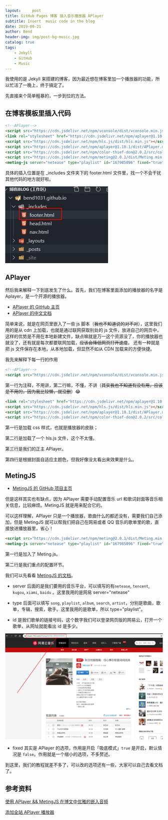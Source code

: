 ```yaml
---
layout:     post
title: GitHub Pages 博客 插入音乐播放器 APlayer
subtitle: Insert  music code in the blog
date: 2019-09-21
author: Bend
header-img: img/post-bg-music.jpg
catalog: true
tags:
    - Jekyll
    - GitHub
    - Music
---
```

我使用的是 Jekyll 来搭建的博客，因为最近想在博客里加一个播放器的功能，所以忙活了一晚上，终于搞定了。

先直接来个简单粗暴的，一步到位的方法。

## 在博客模板里插入代码

```html
<!--APlayer-->
<script src="https://cdn.jsdelivr.net/npm/vconsole/dist/vconsole.min.js"></script>
<link rel="stylesheet" href="https://cdn.jsdelivr.net/npm/aplayer@1.10.1/dist/APlayer.min.css">
<script src="https://cdn.jsdelivr.net/npm/hls.js/dist/hls.min.js"></script>
<script src="https://cdn.jsdelivr.net/npm/aplayer@1.10.1/dist/APlayer.min.js"></script>
<script src="https://cdn.jsdelivr.net/npm/color-thief-don@2.0.2/src/color-thief.js"></script>
<script src="https://cdn.jsdelivr.net/npm/meting@2.0.1/dist/Meting.min.js"></script>
<meting-js server="netease" type="playlist" id="167985096" fixed="true"></meting-js>
```

具体的插入位置是在 _includes 文件夹下的 footer.html 文件里，找一个不会干扰其他代码的地方就好啦。

![](https://raw.githubusercontent.com/Bend1031/PictureBed/master/img/20190921223054.png)

## APlayer

然后我来解释一下到底发生了什么。首先，我们在博客里面添加的播放器的名字是 Aplayer，是一个开源的播放器。

- [APlayer 的 GitHub 主页](https://github.com/MoePlayer/APlayer)
- [APlayer 的中文文档](https://aplayer.js.org/#/zh-Hans/)

简单来说，就是在网页里嵌入了一些 js 脚本（~~我也不知道说的对不对~~），这里我们用的是从 cdn 上加载，也就是通过联网获取别处的 js 文件，放进自己的网页中，这样的优势是不用在本地新建文件，缺点嘛就是万一这个资源没了，你的播放器也就没了，还有就是每次都要联网加载，~~应该会降低网页打开速度~~。 还有一种就是把 js 文件保存在本地，从本地加载，但显然不如从 CDN 加载来的方便快捷。

我先来解释下每一行的作用

```html
<!--APlayer-->
<script src="https://cdn.jsdelivr.net/npm/vconsole/dist/vconsole.min.js"></script>
```

第一行为注释，不用讲，第二行嘛，不懂，不讲（~~其实我也不知道有没有用，应该是不用的，因为我比较懒，就没删~~）😂

```html
<link rel="stylesheet" href="https://cdn.jsdelivr.net/npm/aplayer@1.10.1/dist/APlayer.min.css">
<script src="https://cdn.jsdelivr.net/npm/hls.js/dist/hls.min.js"></script>
<script src="https://cdn.jsdelivr.net/npm/aplayer@1.10.1/dist/APlayer.min.js"></script>
<script src="https://cdn.jsdelivr.net/npm/color-thief-don@2.0.2/src/color-thief.js"></script>
```

第一行是加载 css 样式，也就是播放器的皮肤；

第二行是加载了一个 hls.js 文件，这个不太懂。

第三行是我们的正主 APlayer。

第四行是根据封面自适应主题色，但我好像没太看出来效果是什么。

## MetingJS

- [MetingJS 的 GitHub 项目主页](https://github.com/metowolf/MetingJS)

但是这样其实也有缺点，因为 APlayer 需要手动配置音乐 url 和歌词封面等音乐相关信息，比较麻烦。MetingJS 就是用来配合它的。

可以这样理解，APlayer 只是一个播放器，歌曲什么的都还没有，需要我们自己添加，但是 MetingJS 就可以帮我们把自己在网易或者 QQ 音乐的歌单里的歌，直接放进播放器里，省心！

```html
<script src="https://cdn.jsdelivr.net/npm/meting@2.0.1/dist/Meting.min.js"></script>
<meting-js server="netease" type="playlist" id="167985096" fixed="true"></meting-js>
```

第一行是加入了 Meting.js。

第二行是我们重点的配置环节。

我们可以先看看 [MetingJS 的文档](https://github.com/metowolf/MetingJS#Option)。

- server 后面的是我们要用的音乐平台，可以填写的有`netease`, `tencent`, `kugou`, `xiami`, `baidu` 。这里我用的是网易 server="netease"

- type 后面可以填写 `song`, `playlist`, `album`, `search`, `artist`，分别是歌曲，歌单，专辑，搜索，歌手。这里我用的是歌单，所以 type="playlist"。

- id 是我们歌单的链接号码，这个数字我们可以登录网页版的网易云，打开一个歌单，从网址就能看出 id 是多少。

![](https://raw.githubusercontent.com/Bend1031/PictureBed/master/img/20190921232812.png)

- fixed 其实是 APlayer 的选项，作用是开启「吸底模式」`true` 是开启，默认情况是 `false`。作用就是一个缩小的选项，不多赘述。

到这里，我们的教程就差不多了，可以改的选项还有一些，大家可以自己去看文档了。

## 参考资料

[使用 APlayer && MetingJS 在博文中优雅的嵌入音频](http://yangyingming.com/article/428/)

[添加全站 APlayer 播放器](https://cloud.tencent.com/developer/article/1157669)
